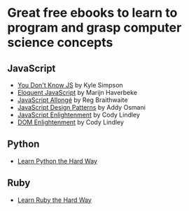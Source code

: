 # Great free ebooks to learn to program and grasp computer science concepts

## JavaScript
* [You Don't Know JS](https://github.com/getify/You-Dont-Know-JS) by Kyle Simpson
* [Eloquent JavaScript](https://eloquentjavascript.net/) by Marijn Haverbeke
* [JavaScript Allongé](https://leanpub.com/javascriptallongesix/read) by Reg Braithwaite
* [JavaScript Design Patterns](https://addyosmani.com/resources/essentialjsdesignpatterns/book/) by Addy Osmani
* [JavaScript Enlightenment](http://javascriptenlightenment.com/) by Cody Lindley
* [DOM Enlightenment](http://domenlightenment.com/) by Cody Lindley


## Python
* [Learn Python the Hard Way](https://learnpythonthehardway.org/python3/)

## Ruby
* [Learn Ruby the Hard Way](https://learnrubythehardway.org/book/)
